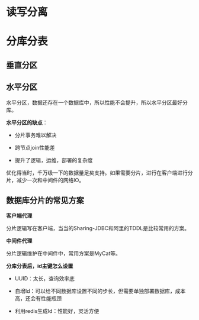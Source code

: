 

# 读写分离



# 分库分表



## 垂直分区



## 水平分区

水平分区，数据还存在一个数据库中，所以性能不会提升，所以水平分区最好分库。



**水平分区的缺点**：

* 分片事务难以解决

* 跨节点join性能差
* 提升了逻辑，运维，部署的复杂度

优化得当时，千万级一下的数据量足矣支持。如果需要分片，进行在客户端进行分片，减少一次和中间件的网络IO。



## **数据库分片的常见方案**



**客户端代理**

分片逻辑写在客户端，当当的Sharing-JDBC和阿里的TDDL是比较常用的方案。



**中间件代理**

分片逻辑维护在中间件中，常用方案是MyCat等。



**分库分表后，id主键怎么设置**

* UUID：太长，查询效率底

* 自增Id：可以给不同数据库设置不同的步长，但需要单独部署数据库，成本高，还会有性能瓶颈

* 利用redis生成Id：性能好，灵活方便

  











